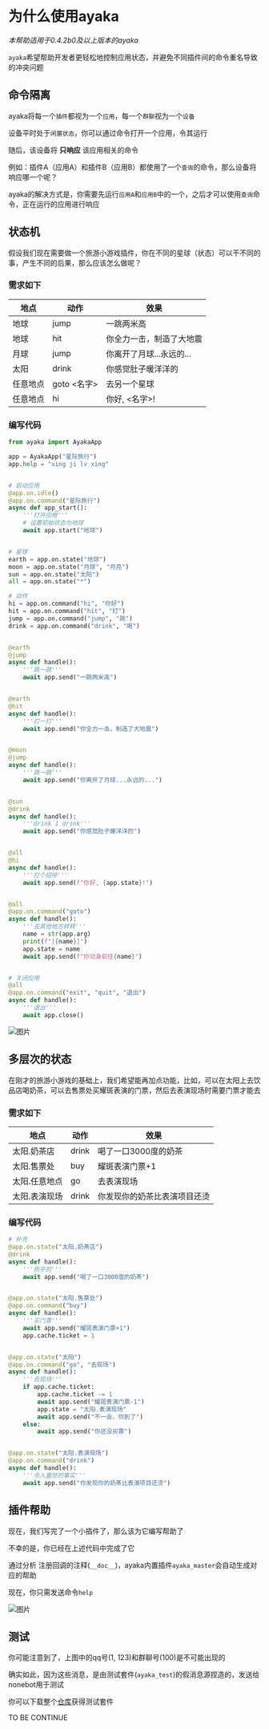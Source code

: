 # 为什么使用ayaka

*本帮助适用于0.4.2b0及以上版本的ayaka*

`ayaka`希望帮助开发者更轻松地控制应用状态，并避免不同插件间的命令重名导致的冲突问题

## 命令隔离

ayaka将每一个`插件`都视为一个`应用`，每一个`群聊`视为一个`设备`

设备平时处于`闲置状态`，你可以通过命令打开一个应用，令其运行

随后，该设备将 **只响应** 该应用相关的命令

例如：插件A（应用A）和插件B（应用B）都使用了一个`查询`的命令，那么设备将响应哪一个呢？

ayaka的解决方式是，你需要先运行`应用A`和`应用B`中的一个，之后才可以使用`查询`命令，正在运行的应用进行响应

## 状态机

假设我们现在需要做一个旅游小游戏插件，你在不同的星球（状态）可以干不同的事，产生不同的后果，那么应该怎么做呢？

### 需求如下

| 地点     | 动作        | 效果                     |
| -------- | ----------- | ------------------------ |
| 地球     | jump        | 一跳两米高               |
| 地球     | hit         | 你全力一击，制造了大地震 |
| 月球     | jump        | 你离开了月球...永远的... |
| 太阳     | drink       | 你感觉肚子暖洋洋的       |
| 任意地点 | goto <名字> | 去另一个星球             |
| 任意地点 | hi          | 你好, <名字>!            |

### 编写代码

```py
from ayaka import AyakaApp

app = AyakaApp("星际旅行")
app.help = "xing ji lv xing"


# 启动应用
@app.on.idle()
@app.on.command("星际旅行")
async def app_start():
    '''打开应用'''
    # 设置初始状态为地球
    await app.start("地球")


# 星球
earth = app.on.state("地球")
moon = app.on.state("月球", "月亮")
sun = app.on.state("太阳")
all = app.on.state("*")

# 动作
hi = app.on.command("hi", "你好")
hit = app.on.command("hit", "打")
jump = app.on.command("jump", "跳")
drink = app.on.command("drink", "喝")


@earth
@jump
async def handle():
    '''跳一跳'''
    await app.send("一跳两米高")


@earth
@hit
async def handle():
    '''打一打'''
    await app.send("你全力一击，制造了大地震")


@moon
@jump
async def handle():
    '''跳一跳'''
    await app.send("你离开了月球...永远的...")


@sun
@drink
async def handle():
    '''drink 1 drink'''
    await app.send("你感觉肚子暖洋洋的")


@all
@hi
async def handle():
    '''打个招呼'''
    await app.send(f"你好, {app.state}!")


@all
@app.on.command("goto")
async def handle():
    '''去其他地方转转'''
    name = str(app.arg)
    print(f"[{name}]")
    app.state = name
    await app.send(f"你动身前往{name}")


# 关闭应用
@all
@app.on.command("exit", "quit", "退出")
async def handle():
    '''退出'''
    await app.close()
```

![图片](星际旅行_1.png)

## 多层次的状态

在刚才的旅游小游戏的基础上，我们希望能再加点功能，比如，可以在太阳上去饮品店喝奶茶，可以去售票处买耀斑表演的门票，然后去表演现场时需要门票才能去

### 需求如下

| 地点          | 动作  | 效果                         |
| ------------- | ----- | ---------------------------- |
| 太阳.奶茶店   | drink | 喝了一口3000度的奶茶         |
| 太阳.售票处   | buy   | 耀斑表演门票+1               |
| 太阳.任意地点 | go    | 去表演现场                   |
| 太阳.表演现场 | drink | 你发现你的奶茶比表演项目还烫 |

### 编写代码

```py
# 补充
@app.on.state("太阳.奶茶店")
@drink
async def handle():
    '''热乎的'''
    await app.send("喝了一口3000度的奶茶")


@app.on.state("太阳.售票处")
@app.on.command("buy")
async def handle():
    '''买门票'''
    await app.send("耀斑表演门票+1")
    app.cache.ticket = 1


@app.on.state("太阳")
@app.on.command("go", "去现场")
async def handle():
    '''去现场'''
    if app.cache.ticket:
        app.cache.ticket -= 1
        await app.send("耀斑表演门票-1")
        app.state = "太阳.表演现场"
        await app.send("不一会，你到了")
    else:
        await app.send("你还没买票")


@app.on.state("太阳.表演现场")
@app.on.command("drink")
async def handle():
    '''令人震惊的事实'''
    await app.send("你发现你的奶茶比表演项目还烫")
```

## 插件帮助

现在，我们写完了一个小插件了，那么该为它编写帮助了

不幸的是，你已经在上述代码中完成了它

通过分析 注册回调的注释(`__doc__`)，ayaka内置插件`ayaka_master`会自动生成对应的帮助

现在，你只需发送命令`help` 

![图片](星际旅行_2.png)

## 测试

你可能注意到了，上图中的qq号(1, 123)和群聊号(100)是不可能出现的

确实如此，因为这些消息，是由测试套件(`ayaka_test`)的假消息源捏造的，发送给nonebot用于测试

你可以下载整个[仓库](https://github.com/bridgeL/nonebot-plugin-ayaka)获得测试套件

TO BE CONTINUE



